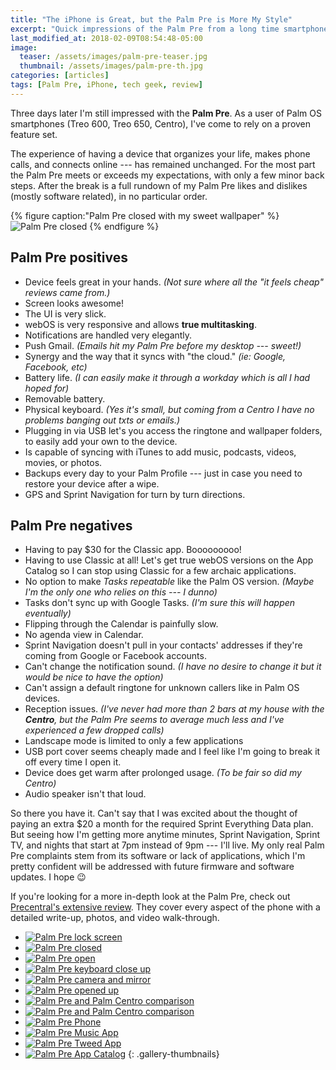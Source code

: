 ```yaml
---
title: "The iPhone is Great, but the Palm Pre is More My Style"
excerpt: "Quick impressions of the Palm Pre from a long time smartphone user."
last_modified_at: 2018-02-09T08:54:48-05:00
image: 
  teaser: /assets/images/palm-pre-teaser.jpg
  thumbnail: /assets/images/palm-pre-th.jpg
categories: [articles]
tags: [Palm Pre, iPhone, tech geek, review]
---
```


Three days later I'm still impressed with the **Palm Pre**. As a user of Palm OS smartphones (Treo 600, Treo 650, Centro), I've come to rely on a proven feature set.

The experience of having a device that organizes your life, makes phone calls, and connects online --- has remained unchanged. For the most part the Palm Pre meets or exceeds my expectations, with only a few minor back steps. After the break is a full rundown of my Palm Pre likes and dislikes (mostly software related), in no particular order.

{% figure caption:"Palm Pre closed with my sweet wallpaper" %}
![Palm Pre closed](/assets/images/palm-pre-wallpaper.jpg)
{% endfigure %}

## Palm Pre positives

* Device feels great in your hands. *(Not sure where all the "it feels cheap" reviews came from.)*
* Screen looks awesome!
* The UI is very slick.
* webOS is very responsive and allows **true multitasking**.
* Notifications are handled very elegantly.
* Push Gmail. *(Emails hit my Palm Pre before my desktop --- sweet!)*
* Synergy and the way that it syncs with "the cloud." *(ie: Google, Facebook, etc)*
* Battery life. *(I can easily make it through a workday which is all I had hoped for)*
* Removable battery.
* Physical keyboard. *(Yes it's small, but coming from a Centro I have no problems banging out txts or emails.)*
* Plugging in via USB let's you access the ringtone and wallpaper folders, to easily add your own to the device.
* Is capable of syncing with iTunes to add music, podcasts, videos, movies, or photos.
* Backups every day to your Palm Profile --- just in case you need to restore your device after a wipe.
* GPS and Sprint Navigation for turn by turn directions.

## Palm Pre negatives

* Having to pay $30 for the Classic app. Booooooooo!
* Having to use Classic at all! Let's get true webOS versions on the App Catalog so I can stop using Classic for a few archaic applications.
* No option to make *Tasks repeatable* like the Palm OS version. *(Maybe I'm the only one who relies on this --- I dunno)*
* Tasks don't sync up with Google Tasks. *(I'm sure this will happen eventually)*
* Flipping through the Calendar is painfully slow.
* No agenda view in Calendar.
* Sprint Navigation doesn't pull in your contacts' addresses if they're coming from Google or Facebook accounts.
* Can't change the notification sound. *(I have no desire to change it but it would be nice to have the option)*
* Can't assign a default ringtone for unknown callers like in Palm OS devices.
* Reception issues. *(I've never had more than 2 bars at my house with the **Centro**, but the Palm Pre seems to average much less and I've experienced a few dropped calls)*
* Landscape mode is limited to only a few applications
* USB port cover seems cheaply made and I feel like I'm going to break it off every time I open it.
* Device does get warm after prolonged usage. *(To be fair so did my Centro)*
* Audio speaker isn't that loud.

So there you have it. Can't say that I was excited about the thought of paying an extra $20 a month for the required Sprint Everything Data plan. But seeing how I'm getting more anytime minutes, Sprint Navigation, Sprint TV, and nights that start at 7pm instead of 9pm --- I'll live. My only real Palm Pre complaints stem from its software or lack of applications, which I'm pretty confident will be addressed with future firmware and software updates. I hope :wink:

If you're looking for a more in-depth look at the Palm Pre, check out [Precentral's extensive review](https://web.archive.org/web/20100613121400/http://www.precentral.net/palm-pre-review). They cover every aspect of the phone with a detailed write-up, photos, and video walk-through.

* [![Palm Pre lock screen](/assets/images/354t.jpg)](/assets/images/354.jpg)
* [![Palm Pre closed](/assets/images/355t.jpg)](/assets/images/355.jpg)
* [![Palm Pre open](/assets/images/356t.jpg)](/assets/images/356.jpg)
* [![Palm Pre keyboard close up](/assets/images/357t.jpg)](/assets/images/357.jpg)
* [![Palm Pre camera and mirror](/assets/images/358t.jpg)](/assets/images/358.jpg)
* [![Palm Pre opened up](/assets/images/359t.jpg)](/assets/images/359.jpg)
* [![Palm Pre and Palm Centro comparison](/assets/images/360t.jpg)](/assets/images/360.jpg)
* [![Palm Pre and Palm Centro comparison](/assets/images/361t.jpg)](/assets/images/361.jpg)
* [![Palm Pre Phone](/assets/images/362t.jpg)](/assets/images/362.jpg)
* [![Palm Pre Music App](/assets/images/363t.jpg)](/assets/images/363.jpg)
* [![Palm Pre Tweed App](/assets/images/364t.jpg)](/assets/images/364.jpg)
* [![Palm Pre App Catalog](/assets/images/365t.jpg)](/assets/images/365.jpg)
{: .gallery-thumbnails}
